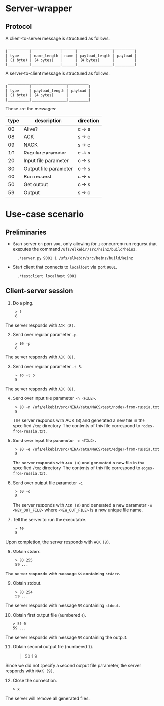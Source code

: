 Server-wrapper
==============

Protocol
--------

A client-to-server message is structured as follows.

     __________________________________________________________
    |          |             |      |                |         |
    | type     | name_length | name | payload_length | payload |
    | (1 byte) | (4 bytes)   |      | (4 bytes)      |         |
    |__________|_____________|______|________________|_________|

A server-to-client message is structured as follows.

     _____________________________________
    |          |                |         |
    | type     | payload_length | payload |
    | (1 byte) | (4 bytes)      |         |
    |__________|________________|_________|


These are the messages:

| type | description           | direction |
|------|-----------------------|-----------|
| 00   | Alive?                | c -> s    |
| 08   | ACK                   | s -> c    |
| 09   | NACK                  | s -> c    |
| 10   | Regular parameter     | c -> s    |
| 20   | Input file parameter  | c -> s    |
| 30   | Output file parameter | c -> s    |
| 40   | Run request           | c -> s    |
| 50   | Get output            | c -> s    |
| 59   | Output                | s -> c    |

Use-case scenario
=================

Preliminaries
-------------

* Start server on port `9001` only allowing for `1` concurrent run request that executes the command `/ufs/elkebir/src/heinz/build/heinz`.

        ./server.py 9001 1 /ufs/elkebir/src/heinz/build/heinz

* Start client that connects to `localhost` via port `9001`.

        ./testclient localhost 9001
    
    
Client-server session
---------------------
    
1. Do a ping.

        > 0
        8

  The server responds with `ACK (8)`.
  
2. Send over regular parameter `-p`.

        > 10 -p
        8
  
  The server responds with `ACK (8)`.

3. Send over regular parameter `-t 5`.

        > 10 -t 5
        8
  
  The server responds with `ACK (8)`.

4. Send over input file parameter `-n <FILE>`.

        > 20 -n /ufs/elkebir/src/NINA/data/MWCS/test/nodes-from-russia.txt
        8
        
   The server responds with ACK (8) and generated a new file in the specified `/tmp` directory. The contents of this file correspond to `nodes-from-russia.txt`.

5. Send over input file parameter `-e <FILE>`.

        > 20 -e /ufs/elkebir/src/NINA/data/MWCS/test/edges-from-russia.txt
        8

   The server responds with `ACK (8)` and generated a new file in the specified `/tmp` directory. The contents of this file correspond to `edges-from-russia.txt`.
   
6. Send over output file parameter `-o`.

        > 30 -o
        8
       
   The server responds with `ACK (8)` and generated a new parameter `-o <NEW_OUT_FILE>` where `<NEW_OUT_FILE>` is a new unique file name.
   
7. Tell the server to run the executable.

        > 40
        8

  Upon completion, the server responds with `ACK (8)`.
   
8. Obtain stderr.

        > 50 255
        59 ...

  The server responds with message `59` containing `stderr`.
       
9. Obtain stdout.

        > 50 254
        59 ...

  The server responds with message `59` containing `stdout`.
  
10. Obtain first output file (numbered `0`).

        > 50 0
        59 ...

  The server responds with message `59` containing the output.
       
11.  Obtain second output file (numbered `1`).

        > 50 1
        9

  Since we did not specify a second output file parameter, the server responds with `NACK (9)`.
  
12. Close the connection.

        > x
        
  The server will remove all generated files.
